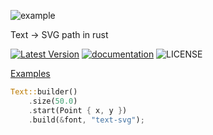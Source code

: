 ![example](https://raw.githubusercontent.com/matthunz/text-svg/main/image.svg)

Text -> SVG path in rust

[![Latest Version](https://img.shields.io/crates/v/text-svg.svg)](https://crates.io/crates/text-svg)
[![documentation](https://docs.rs/text-svg/badge.svg)](https://docs.rs/text-svg)
![LICENSE](https://img.shields.io/badge/license-MIT-blue.svg)

[Examples](https://github.com/matthunz/text-svg/tree/main/examples)

```rust
Text::builder()
    .size(50.0)
    .start(Point { x, y })
    .build(&font, "text-svg");
```

